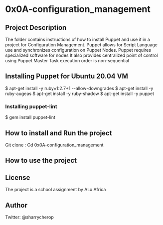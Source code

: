 # 0x0A-configuration_management
## Project Description
The folder contains instructions of how to install Puppet and use it in a project for Configuration Management. 
Puppet allows for Script Language use and synchronizes configuration on Puppet Nodes. 
Puppet requires specialized software for nodes
It also provides centralized point of control using Puppet Master
Task execution order is non-sequential
## Installing Puppet for Ubuntu 20.04 VM 
$ apt-get install -y ruby=1:2.7+1 --allow-downgrades
$ apt-get install -y ruby-augeas
$ apt-get install -y ruby-shadow
$ apt-get install -y puppet

### Installing puppet-lint
$ gem install puppet-lint

## How to install and Run the project 
Git clone :
Cd 0x0A-configuration_management

## How to use the project

## License
The project is a school assignment by ALx Africa

## Author 
Twitter: @sharrycherop



